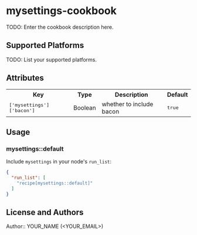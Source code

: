 # mysettings-cookbook

TODO: Enter the cookbook description here.

## Supported Platforms

TODO: List your supported platforms.

## Attributes

<table>
  <tr>
    <th>Key</th>
    <th>Type</th>
    <th>Description</th>
    <th>Default</th>
  </tr>
  <tr>
    <td><tt>['mysettings']['bacon']</tt></td>
    <td>Boolean</td>
    <td>whether to include bacon</td>
    <td><tt>true</tt></td>
  </tr>
</table>

## Usage

### mysettings::default

Include `mysettings` in your node's `run_list`:

```json
{
  "run_list": [
    "recipe[mysettings::default]"
  ]
}
```

## License and Authors

Author:: YOUR_NAME (<YOUR_EMAIL>)
